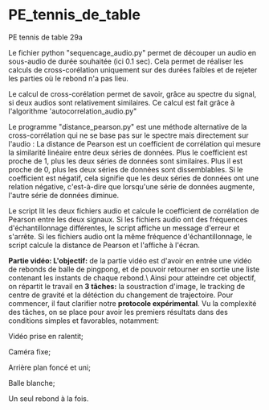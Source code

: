 # PE_tennis_de_table
PE tennis de table 29a


Le fichier python "sequencage_audio.py" permet de découper un audio en sous-audio de durée souhaitée (ici 0.1 sec). Cela permet de réaliser les calculs de cross-corélation 
uniquement sur des durées faibles et de rejeter les parties où le rebond n'a pas lieu. 

Le calcul de cross-corélation permet de savoir, grâce au spectre du signal, si deux audios sont relativement similaires. Ce calcul est fait grâce à l'algorithme 
'autocorrelation_audio.py"

Le programme "distance_pearson.py" est une méthode alternative de la cross-corrélation qui ne se base pas sur le spectre mais directement sur l'audio :
La distance de Pearson est un coefficient de corrélation qui mesure la similarité linéaire entre deux séries de données. Plus le coefficient est proche de 1, plus les deux séries de données sont similaires. Plus il est proche de 0, plus les deux séries de données sont dissemblables. Si le coefficient est négatif, cela signifie que les deux séries de données ont une relation négative, c'est-à-dire que lorsqu'une série de données augmente, l'autre série de données diminue.

Le script lit les deux fichiers audio et calcule le coefficient de corrélation de Pearson entre les deux signaux. Si les fichiers audio ont des fréquences d'échantillonnage différentes, le script affiche un message d'erreur et s'arrête. Si les fichiers audio ont la même fréquence d'échantillonnage, le script calcule la distance de Pearson et l'affiche à l'écran.

**Partie vidéo:
L'objectif:** de la partie vidéo est d'avoir en entrée une vidéo de rebonds de balle de pingpong, et de pouvoir retourner en sortie une liste contenant les instants de chaque rebond.\\
Ainsi pour atteindre cet objectif, on répartit le travail en **3 tâches:** la soustraction d'image, le tracking de centre de gravité et la détéction du changement de trajectoire.
Pour commencer, il faut clarifier notre  **protocole expérimental**. Vu la complexité des tâches, on se place pour avoir les premiers résultats dans des conditions simples et favorables, notamment:  

Vidéo prise en ralentit;  

Caméra fixe;  

Arrière plan foncé et uni;  

Balle blanche;   

Un seul rebond à la fois.


